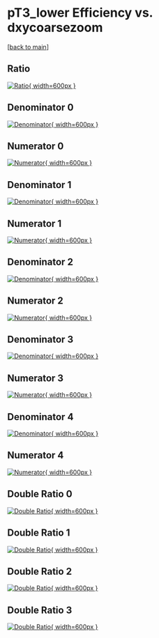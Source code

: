 # pT3_lower Efficiency vs. dxycoarsezoom

[[back to main](./)]



## Ratio

[![Ratio](../mtv/var/pT3_lower_vtr_321_0_eff_dxycoarsezoom.png){ width=600px }](../mtv/var/pT3_lower_vtr_321_0_eff_dxycoarsezoom.pdf)

## Denominator 0

[![Denominator](../mtv/den/pT3_lower_vtr_321_0_eff_dxycoarsezoom_den0.png){ width=600px }](../mtv/den/pT3_lower_vtr_321_0_eff_dxycoarsezoom_den0.pdf)

## Numerator 0

[![Numerator](../mtv/num/pT3_lower_vtr_321_0_eff_dxycoarsezoom_num0.png){ width=600px }](../mtv/num/pT3_lower_vtr_321_0_eff_dxycoarsezoom_num0.pdf)

## Denominator 1

[![Denominator](../mtv/den/pT3_lower_vtr_321_0_eff_dxycoarsezoom_den1.png){ width=600px }](../mtv/den/pT3_lower_vtr_321_0_eff_dxycoarsezoom_den1.pdf)

## Numerator 1

[![Numerator](../mtv/num/pT3_lower_vtr_321_0_eff_dxycoarsezoom_num1.png){ width=600px }](../mtv/num/pT3_lower_vtr_321_0_eff_dxycoarsezoom_num1.pdf)

## Denominator 2

[![Denominator](../mtv/den/pT3_lower_vtr_321_0_eff_dxycoarsezoom_den2.png){ width=600px }](../mtv/den/pT3_lower_vtr_321_0_eff_dxycoarsezoom_den2.pdf)

## Numerator 2

[![Numerator](../mtv/num/pT3_lower_vtr_321_0_eff_dxycoarsezoom_num2.png){ width=600px }](../mtv/num/pT3_lower_vtr_321_0_eff_dxycoarsezoom_num2.pdf)

## Denominator 3

[![Denominator](../mtv/den/pT3_lower_vtr_321_0_eff_dxycoarsezoom_den3.png){ width=600px }](../mtv/den/pT3_lower_vtr_321_0_eff_dxycoarsezoom_den3.pdf)

## Numerator 3

[![Numerator](../mtv/num/pT3_lower_vtr_321_0_eff_dxycoarsezoom_num3.png){ width=600px }](../mtv/num/pT3_lower_vtr_321_0_eff_dxycoarsezoom_num3.pdf)

## Denominator 4

[![Denominator](../mtv/den/pT3_lower_vtr_321_0_eff_dxycoarsezoom_den4.png){ width=600px }](../mtv/den/pT3_lower_vtr_321_0_eff_dxycoarsezoom_den4.pdf)

## Numerator 4

[![Numerator](../mtv/num/pT3_lower_vtr_321_0_eff_dxycoarsezoom_num4.png){ width=600px }](../mtv/num/pT3_lower_vtr_321_0_eff_dxycoarsezoom_num4.pdf)

## Double Ratio 0

[![Double Ratio](../mtv/ratio/pT3_lower_vtr_321_0_eff_dxycoarsezoom_ratio0.png){ width=600px }](../mtv/ratio/pT3_lower_vtr_321_0_eff_dxycoarsezoom_ratio0.pdf)

## Double Ratio 1

[![Double Ratio](../mtv/ratio/pT3_lower_vtr_321_0_eff_dxycoarsezoom_ratio1.png){ width=600px }](../mtv/ratio/pT3_lower_vtr_321_0_eff_dxycoarsezoom_ratio1.pdf)

## Double Ratio 2

[![Double Ratio](../mtv/ratio/pT3_lower_vtr_321_0_eff_dxycoarsezoom_ratio2.png){ width=600px }](../mtv/ratio/pT3_lower_vtr_321_0_eff_dxycoarsezoom_ratio2.pdf)

## Double Ratio 3

[![Double Ratio](../mtv/ratio/pT3_lower_vtr_321_0_eff_dxycoarsezoom_ratio3.png){ width=600px }](../mtv/ratio/pT3_lower_vtr_321_0_eff_dxycoarsezoom_ratio3.pdf)

